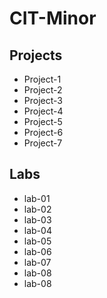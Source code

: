 # CIT-Minor

## Projects
* Project-1
* Project-2
* Project-3
* Project-4
* Project-5
* Project-6
* Project-7

## Labs
* lab-01
* lab-02
* lab-03
* lab-04
* lab-05
* lab-06
* lab-07
* lab-08
* lab-08
